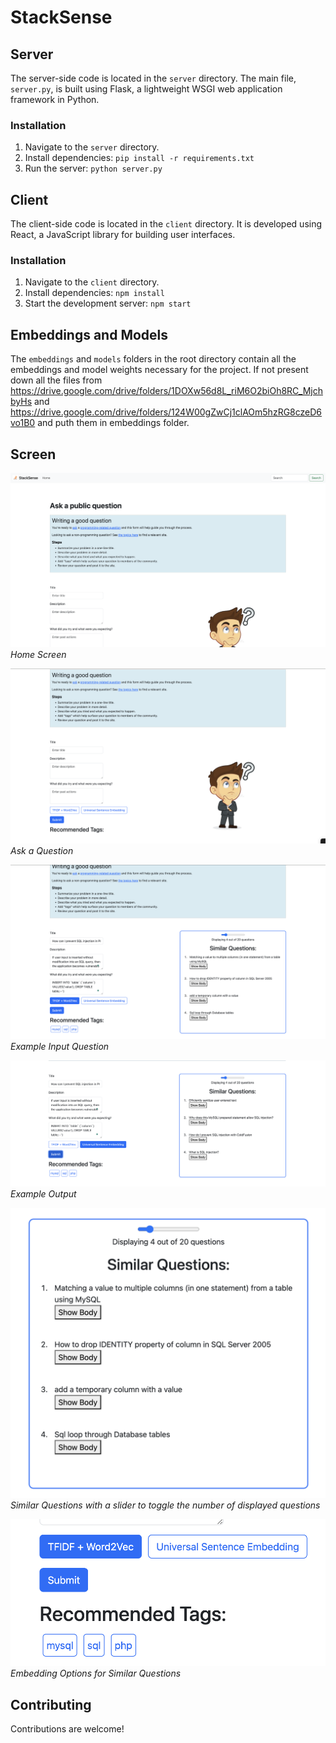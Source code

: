# StackSense

## Server

The server-side code is located in the `server` directory. The main file, `server.py`, is built using Flask, a lightweight WSGI web application framework in Python.

### Installation

1. Navigate to the `server` directory.
2. Install dependencies: `pip install -r requirements.txt`
3. Run the server: `python server.py`

## Client

The client-side code is located in the `client` directory. It is developed using React, a JavaScript library for building user interfaces.

### Installation

1. Navigate to the `client` directory.
2. Install dependencies: `npm install`
3. Start the development server: `npm start`

## Embeddings and Models

The `embeddings` and `models` folders in the root directory contain all the embeddings and model weights necessary for the project.
If not present down all the files from https://drive.google.com/drive/folders/1DOXw56d8L_riM6O2biOh8RC_MjchbyHs and https://drive.google.com/drive/folders/124W00gZwCj1clAOm5hzRG8czeD6vo1B0  and puth them in embeddings folder.

## Screen

![Screenshot 1](screenshots/1.png)
*Home Screen*

![Screenshot 2](screenshots/2.png)
*Ask a Question*

![Screenshot 3](screenshots/3.png)
*Example Input Question*

![Screenshot 4](screenshots/6.png)
*Example Output*

![Screenshot 5](screenshots/4.png)
*Similar Questions with a slider to toggle the number of displayed questions*

![Screenshot 6](screenshots/5.png)
*Embedding Options for Similar Questions*



## Contributing

Contributions are welcome!


